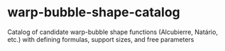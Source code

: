 # warp-bubble-shape-catalog
Catalog of candidate warp-bubble shape functions (Alcubierre, Natário, etc.) with defining formulas, support sizes, and free parameters
